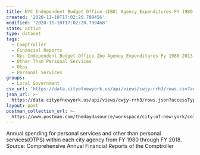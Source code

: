 ```yaml
---
title: NYC Independent Budget Office (IBO) Agency Expenditures FY 1980 - 2018
created: '2020-11-10T17:02:20.709456'
modified: '2020-11-10T17:02:20.709468'
state: active
type: dataset
tags:
  - Comptroller
  - Financial Reports
  - Nyc Independent Budget Office Ibo Agency Expenditures Fy 1980 2013
  - Other Than Personal Services
  - Otps
  - Personal Services
groups:
  - Local Government
csv_url: 'https://data.cityofnewyork.us/api/views/cwjy-rrh3/rows.csv?accessType=DOWNLOAD'
json_url: >-
  https://data.cityofnewyork.us/api/views/cwjy-rrh3/rows.json?accessType=DOWNLOAD
layout: post
postman_collection_url: >-
  https://www.postman.com/thedaydasource/workspace/city-of-new-york/collection/15909983-60cd975f-0e44-4fe8-bcaa-122994a4bb85
---
```

Annual spending for personal services and other than personal services(OTPS) within each city agency from FY 1980 through FY 2018. Source: Comprehensive Annual Financial Reports of the Comptroller

